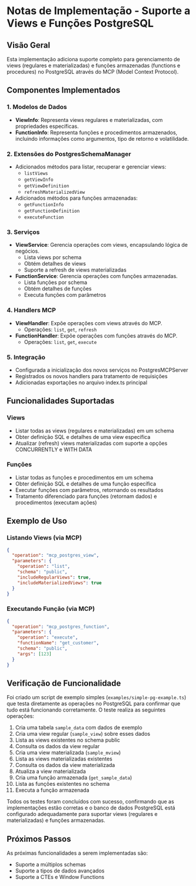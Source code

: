 # Notas de Implementação - Suporte a Views e Funções PostgreSQL

## Visão Geral
Esta implementação adiciona suporte completo para gerenciamento de views (regulares e materializadas) e funções armazenadas (functions e procedures) no PostgreSQL através do MCP (Model Context Protocol).

## Componentes Implementados

### 1. Modelos de Dados
- **ViewInfo**: Representa views regulares e materializadas, com propriedades específicas.
- **FunctionInfo**: Representa funções e procedimentos armazenados, incluindo informações como argumentos, tipo de retorno e volatilidade.

### 2. Extensões do PostgresSchemaManager
- Adicionados métodos para listar, recuperar e gerenciar views:
  - `listViews`
  - `getViewInfo` 
  - `getViewDefinition`
  - `refreshMaterializedView`
- Adicionados métodos para funções armazenadas:
  - `getFunctionInfo`
  - `getFunctionDefinition`
  - `executeFunction`

### 3. Serviços
- **ViewService**: Gerencia operações com views, encapsulando lógica de negócios.
  - Lista views por schema
  - Obtém detalhes de views
  - Suporte a refresh de views materializadas
- **FunctionService**: Gerencia operações com funções armazenadas.
  - Lista funções por schema
  - Obtém detalhes de funções
  - Executa funções com parâmetros

### 4. Handlers MCP
- **ViewHandler**: Expõe operações com views através do MCP.
  - Operações: `list`, `get`, `refresh`
- **FunctionHandler**: Expõe operações com funções através do MCP.
  - Operações: `list`, `get`, `execute`

### 5. Integração
- Configurada a inicialização dos novos serviços no PostgresMCPServer
- Registrados os novos handlers para tratamento de requisições
- Adicionadas exportações no arquivo index.ts principal

## Funcionalidades Suportadas

### Views
- Listar todas as views (regulares e materializadas) em um schema
- Obter definição SQL e detalhes de uma view específica
- Atualizar (refresh) views materializadas com suporte a opções CONCURRENTLY e WITH DATA

### Funções
- Listar todas as funções e procedimentos em um schema
- Obter definição SQL e detalhes de uma função específica
- Executar funções com parâmetros, retornando os resultados
- Tratamento diferenciado para funções (retornam dados) e procedimentos (executam ações)

## Exemplo de Uso

### Listando Views (via MCP)
```json
{
  "operation": "mcp_postgres_view",
  "parameters": {
    "operation": "list",
    "schema": "public",
    "includeRegularViews": true,
    "includeMaterializedViews": true
  }
}
```

### Executando Função (via MCP)
```json
{
  "operation": "mcp_postgres_function",
  "parameters": {
    "operation": "execute",
    "functionName": "get_customer",
    "schema": "public",
    "args": [123]
  }
}
```

## Verificação de Funcionalidade

Foi criado um script de exemplo simples (`examples/simple-pg-example.ts`) que testa diretamente as operações no PostgreSQL para confirmar que tudo está funcionando corretamente. O teste realiza as seguintes operações:

1. Cria uma tabela `sample_data` com dados de exemplo
2. Cria uma view regular (`sample_view`) sobre esses dados
3. Lista as views existentes no schema public
4. Consulta os dados da view regular
5. Cria uma view materializada (`sample_mview`)
6. Lista as views materializadas existentes
7. Consulta os dados da view materializada
8. Atualiza a view materializada
9. Cria uma função armazenada (`get_sample_data`)
10. Lista as funções existentes no schema
11. Executa a função armazenada

Todos os testes foram concluídos com sucesso, confirmando que as implementações estão corretas e o banco de dados PostgreSQL está configurado adequadamente para suportar views (regulares e materializadas) e funções armazenadas.

## Próximos Passos

As próximas funcionalidades a serem implementadas são:
- Suporte a múltiplos schemas
- Suporte a tipos de dados avançados
- Suporte a CTEs e Window Functions 